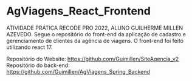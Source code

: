 # AgViagens_React_Frontend
ATIVIDADE PRÁTICA RECODE PRO 2022, ALUNO GUILHERME MILLEN AZEVEDO.
Segue o repositório do front-end da aplicação de cadastro e gerenciamento de clientes da agência de viagens.
O front-end foi feito utilizando react 17.

Repositório do Website: https://github.com/Guimillen/SiteAgencia_v2
Repositório do back-end: https://github.com/Guimillen/AgViagens_Spring_Backend
